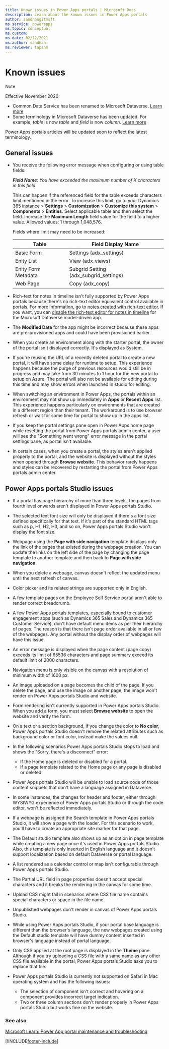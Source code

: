 ```yaml
---
title: Known issues in Power Apps portals | Microsoft Docs
description: Learn about the known issues in Power Apps portals 
author: sandhangitmsft
ms.service: powerapps
ms.topic: conceptual
ms.custom: 
ms.date: 02/12/2021
ms.author: sandhan
ms.reviewer: tapanm
---
```


# Known issues

> [!NOTE]
> Effective November 2020:
> - Common Data Service has been renamed to Microsoft Dataverse. [Learn more](https://aka.ms/PAuAppBlog)
> - Some terminology in Microsoft Dataverse has been updated. For example, *table* is now *table* and *field* is now *column*. [Learn more](https://go.microsoft.com/fwlink/?linkid=2147247)
>
> Power Apps portals articles will be updated soon to reflect the latest terminology.

## General issues

- You receive the following error message when configuring or using table fields:

    ***Field Name**: You have exceeded the maximum number of X characters in this field.*

    This can happen if the referenced field for the table exceeds characters limit mentioned in the error. To increase this limit, go to your Dynamics 365 instance > **Settings** > **Customization** > **Customize this system** > **Components** > **Entities**. Select applicable table and then select the field. Increase the **Maximum Length** field value for the field to a higher value. Allowed values: 1 through 1,048,576.

    Fields where limit may need to be increased:

    | Table | Field Display Name |
    | - | - |
    | Basic Form | Settings (adx_settings) |
    | Enity List | View (adx_views) |
    | Enity Form Metadata | Subgrid Setting (adx_subgrid_settings) |
    | Web Page | Copy (adx_copy) |

- Rich-text for notes in timeline isn't fully supported by Power Apps portals because there's no rich-text editor equivalent control available in portals. For more information, go to [notes created with rich-text editor](configure-notes.md?#notes-created-with-rich-text-editor). If you want, you can [disable the rich-text editor for notes in timeline](https://docs.microsoft.com/powerapps/maker/model-driven-apps/set-up-timeline-control#enable-or-disable-rich-text-editor-for-notes-in-timeline) for the Microsoft Dataverse model-driven app.

- The **Modified Date** for the app might be incorrect because these apps are pre-provisioned apps and could have been provisioned earlier.

- When you create an environment along with the starter portal, the owner of the portal isn't displayed correctly. It's displayed as System.

- If you're reusing the URL of a recently deleted portal to create a new portal, it will have some delay for runtime to setup. This experience happens because the purge of previous resources would still be in progress and may take from 30 minutes to 1 hour for the new portal to setup on Azure. The portal will also not be available for editing during this time and may show errors when launched in studio for editing.

- When switching an environment in Power Apps, the portals within an environment may not show up immediately in **Apps** or **Recent Apps** list. This experience happens particularly on environments that are created in a different region than their tenant. The workaround is to use browser refresh or wait for some time for portal to show up in the apps list.

- If you keep the portal settings pane open in Power Apps home page while resetting the portal from Power Apps portals admin center, a user will see the "Something went wrong" error message in the portal settings pane, as portal isn't available.

- In certain cases, when you create a portal, the styles aren't applied properly to the portal, and the website is displayed without the styles when opened through **Browse website**. This behavior rarely happens and styles can be recovered by restarting the portal from Power Apps portals admin center.

## Power Apps portals Studio issues

- If a portal has page hierarchy of more than three levels, the pages from fourth level onwards aren't displayed in Power Apps portals Studio.

- The selected text font size will only be displayed if there's a font size defined specifically for that text. If it's part of the standard HTML tags such as p, H1, H2, H3, and so on, Power Apps portals Studio won't display the font size.

- Webpage using the **Page with side navigation** template displays only the link of the pages that existed during the webpage creation. You can update the links on the left side of the page by changing the page template to another template and then back to **Page with side navigation**.

- When you delete a webpage, canvas doesn't reflect the updated menu until the next refresh of canvas.

- Color picker and its related strings are supported only in English.

- A few template pages on the Employee Self Service portal aren't able to render correct breadcrumb.

- A few Power Apps portals templates, especially bound to customer engagement apps (such as Dynamics 365 Sales and Dynamics 365 Customer Service), don't have default menu items as per their hierarchy of pages. The reason is that there isn't page order available in all or few of the webpages. Any portal without the display order of webpages will have this issue.

- An error message is displayed when the page content (page copy) exceeds its limit of 65536 characters and page summary exceed its default limit of 2000 characters.

- Navigation menu is only visible on the canvas with a resolution of minimum width of 1600 px.

- An image uploaded on a page becomes the child of the page. If you delete the page, and use the image on another page, the image won't render on Power Apps portals Studio and website.

- Form rendering isn't currently supported in Power Apps portals Studio. When you add a form, you must select **Browse website** to open the website and verify the form.

- On a text or a section background, if you change the color to **No color**, Power Apps portals Studio doesn't remove the related attributes such as background color or font color, instead make the values null.

- In the following scenarios Power Apps portals Studio stops to load and shows the "Sorry, there's a disconnect" error:
    - If the Home page is deleted or disabled for a portal.
    - If a page template related to the Home page or any page is disabled or deleted.

- Power Apps portals Studio will be unable to load source code of those content snippets that don't have a language assigned in Dataverse.

- In some instances, the changes for header and footer, either through WYSIWYG experience of Power Apps portals Studio or through the code editor, won't be reflected immediately.

- If a webpage is assigned the Search template in Power Apps portals Studio, it will show a page with the loader. For this scenario to work, you'll have to create an appropriate site marker for that page.

- The Default studio template also shows up as an option in page template while creating a new page once it's used in Power Apps portals Studio. Also, this template is only inserted in English language and it doesn't support localization based on default Dataverse or portal language.

- A list rendered as a calendar control or map isn't configurable through Power Apps portals Studio.

- The Partial URL field in page properties doesn't accept special characters and it breaks the rendering in the canvas for some time.

- Upload CSS might fail in scenarios where CSS file name contains special characters or space in the file name.

- Unpublished webpages don't render in canvas of Power Apps portals Studio.

- While using Power Apps portals Studio, if your portal base language is different than the browser's language, the new webpages created using the Default studio template will have dummy content inserted in browser's language instead of portal language.

- Only CSS applied at the root page is displayed in the **Theme** pane. Although if you try uploading a CSS file with a same name as any other CSS file available in the portal, Power Apps portals Studio asks you to replace that file.

- Power Apps portals Studio is currently not supported on Safari in Mac operating system and has the following issues:
    - The selection of component isn't correct and hovering on a component provides incorrect target indication.
    - Two or three column sections don't render properly in Power Apps portals Studio but works fine on the website.

### See also

[Microsoft Learn: Power App portal maintenance and troubleshooting](https://docs.microsoft.com/learn/modules/portals-maintenance-troubleshooting/)


[!INCLUDE[footer-include](../../includes/footer-banner.md)]